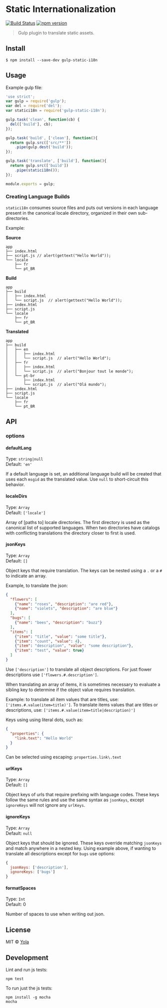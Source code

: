 # Static Internationalization
[![Build Status](https://travis-ci.org/yola/gulp-static-i18n.svg?branch=master)](https://travis-ci.org/yola/gulp-static-i18n)
[![npm version](https://badge.fury.io/js/gulp-static-i18n.svg)](http://badge.fury.io/js/gulp-static-i18n)

> Gulp plugin to translate static assets.


## Install

```
$ npm install --save-dev gulp-static-i18n
```


## Usage

Example gulp file:

```js
'use strict';
var gulp = require('gulp');
var del = require('del');
var statici18n = require('gulp-static-i18n');

gulp.task('clean', function(cb) {
  del(['build'], cb);
});

gulp.task('build', ['clean'], function(){
  return gulp.src(['src/**'])
    .pipe(gulp.dest('build'));
});

gulp.task('translate', ['build'], function(){
  return gulp.src(['build'])
    .pipe(statici18n());
});

module.exports = gulp;
```

### Creating Language Builds

`statici18n` consumes source files and puts out versions
in each language present in the canonical locale directory,
organized in their own sub-directories.

Example:

**Source**
```
app
├── index.html
├── script.js // alert(gettext("Hello World"));
└── locale
    ├── fr
    └── pt_BR
```

**Build**
```
app
├── build
│   ├── index.html
│   └── script.js  // alert(gettext("Hello World"));
├── index.html
├── script.js
└── locale
    ├── fr
    └── pt_BR
```

**Translated**
```
app
├── build
│   ├── en
│   │   ├── index.html
│   │   └── script.js  // alert("Hello World");
│   ├── fr
│   │   ├── index.html
│   │   └── script.js  // alert("Bonjour tout le monde");
│   └── pt-br
│       ├── index.html
│       └── script.js  // alert("Olá mundo");
├── index.html
├── script.js
└── locale
    ├── fr
    └── pt_BR
```


## API

### options

#### defaultLang

Type: `string|null`  
Default: `'en'`

If a default language is set, an additional language build will be created
that uses each `msgid` as the translated value. Use `null` to short-circuit
this behavior.

#### localeDirs

Type: `Array`  
Default: `['locale']`

Array of [paths to] locale directories. The first directory is used as the
canonical list of supported languages. When two directories have catalogs with
conflicting translations the directory closer to first is used.

#### jsonKeys

Type: `Array`  
Default: `[]`

Object keys that require translation. The keys can be nested using a `.` or
a `#` to indicate an array.

Example, to translate the json:
```json
{
  "flowers": [
    {"name": "roses", "description": "are red"},
    {"name": "violets", "description": "are blue"}
  ],
  "bugs": [
    {"name": "bees", "description": "buzz"}
  ],
  "items": [
    {"item": "title", "value": "some title"},
    {"item": "count", "value": 4},
    {"item": "description", "value": "some description"},
    {"item": "test", "value": true}
  ]
}
```

Use `['description']` to translate all object descriptions.  For just flower
descriptions use `['flowers.#.description']`.

When translating an array of items, it is sometimes necessary to evaluate a
sibling key to determine if the object value requires translation.

Example: to translate all item values that are titles, use:
`['items.#.value(item=title)']`.  To translate items values that are
titles or descriptions, use:
`['items.#.value(item=title|description)']`

Keys using using literal dots, such as:
```json
{
  "properties": {
    "link.text": "Hello World"
  }
}
```
Can be selected using escaping: `properties.link\.text`

#### urlKeys

Type: `Array`  
Default: `[]`

Object keys of urls that require prefixing with language codes. These keys
follow the same rules and use the same syntax as `jsonKeys`, except `ignoreKeys`
will not ignore any `urlKeys`.

#### ignoreKeys

Type: `Array`  
Default: `null`

Object keys that should be ignored.  These keys override matching `jsonKeys`
and match anywhere in a nested key. Using example above, if wanting
to translate all descriptions except for `bugs` use options:

```js
{
  jsonKeys: ['description'],
  ignoreKeys: ['bugs']
}
```

#### formatSpaces

Type: `Int`  
Default: 0

Number of spaces to use when writing out json.


## License

MIT © [Yola](https://github.com/yola)


## Development

Lint and run js tests:
```
npm test
```

To run just the js tests:
```
npm install -g mocha
mocha
```
